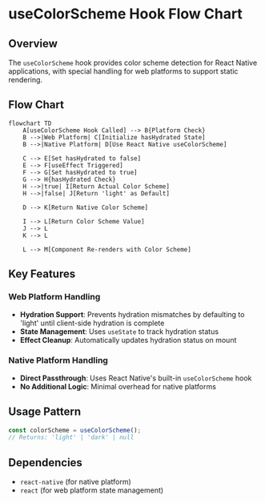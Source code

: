 # useColorScheme Hook Flow Chart

## Overview
The `useColorScheme` hook provides color scheme detection for React Native applications, with special handling for web platforms to support static rendering.

## Flow Chart

```mermaid
flowchart TD
    A[useColorScheme Hook Called] --> B{Platform Check}
    B -->|Web Platform| C[Initialize hasHydrated State]
    B -->|Native Platform| D[Use React Native useColorScheme]
    
    C --> E[Set hasHydrated to false]
    E --> F[useEffect Triggered]
    F --> G[Set hasHydrated to true]
    G --> H{hasHydrated Check}
    H -->|true| I[Return Actual Color Scheme]
    H -->|false| J[Return 'light' as Default]
    
    D --> K[Return Native Color Scheme]
    
    I --> L[Return Color Scheme Value]
    J --> L
    K --> L
    
    L --> M[Component Re-renders with Color Scheme]
```

## Key Features

### Web Platform Handling
- **Hydration Support**: Prevents hydration mismatches by defaulting to 'light' until client-side hydration is complete
- **State Management**: Uses `useState` to track hydration status
- **Effect Cleanup**: Automatically updates hydration status on mount

### Native Platform Handling
- **Direct Passthrough**: Uses React Native's built-in `useColorScheme` hook
- **No Additional Logic**: Minimal overhead for native platforms

## Usage Pattern
```typescript
const colorScheme = useColorScheme();
// Returns: 'light' | 'dark' | null
```

## Dependencies
- `react-native` (for native platform)
- `react` (for web platform state management) 